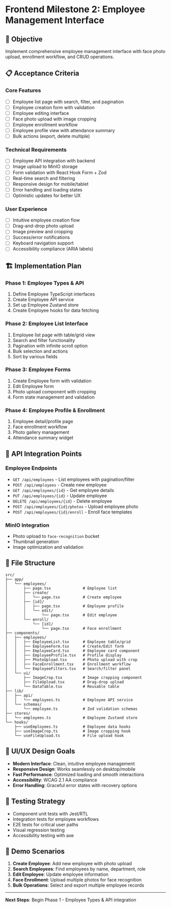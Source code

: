 # Frontend Milestone 2: Employee Management Interface

## 🎯 Objective
Implement comprehensive employee management interface with face photo upload, enrollment workflow, and CRUD operations.

## 📋 Acceptance Criteria

### Core Features
- [ ] Employee list page with search, filter, and pagination
- [ ] Employee creation form with validation
- [ ] Employee editing interface
- [ ] Face photo upload with image cropping
- [ ] Employee enrollment workflow
- [ ] Employee profile view with attendance summary
- [ ] Bulk actions (export, delete multiple)

### Technical Requirements
- [ ] Employee API integration with backend
- [ ] Image upload to MinIO storage
- [ ] Form validation with React Hook Form + Zod
- [ ] Real-time search and filtering
- [ ] Responsive design for mobile/tablet
- [ ] Error handling and loading states
- [ ] Optimistic updates for better UX

### User Experience
- [ ] Intuitive employee creation flow
- [ ] Drag-and-drop photo upload
- [ ] Image preview and cropping
- [ ] Success/error notifications
- [ ] Keyboard navigation support
- [ ] Accessibility compliance (ARIA labels)

## 🏗️ Implementation Plan

### Phase 1: Employee Types & API
1. Define Employee TypeScript interfaces
2. Create Employee API service
3. Set up Employee Zustand store
4. Create Employee hooks for data fetching

### Phase 2: Employee List Interface
1. Employee list page with table/grid view
2. Search and filter functionality
3. Pagination with infinite scroll option
4. Bulk selection and actions
5. Sort by various fields

### Phase 3: Employee Forms
1. Create Employee form with validation
2. Edit Employee form
3. Photo upload component with cropping
4. Form state management and validation

### Phase 4: Employee Profile & Enrollment
1. Employee detail/profile page
2. Face enrollment workflow
3. Photo gallery management
4. Attendance summary widget

## 🔌 API Integration Points

### Employee Endpoints
- `GET /api/employees` - List employees with pagination/filter
- `POST /api/employees` - Create new employee
- `GET /api/employees/{id}` - Get employee details
- `PUT /api/employees/{id}` - Update employee
- `DELETE /api/employees/{id}` - Delete employee
- `POST /api/employees/{id}/photos` - Upload employee photo
- `POST /api/employees/{id}/enroll` - Enroll face templates

### MinIO Integration
- Photo upload to `face-recognition` bucket
- Thumbnail generation
- Image optimization and validation

## 📝 File Structure
```
src/
├── app/
│   └── employees/
│       ├── page.tsx              # Employee list
│       ├── create/
│       │   └── page.tsx          # Create employee
│       ├── [id]/
│       │   ├── page.tsx          # Employee profile
│       │   └── edit/
│       │       └── page.tsx      # Edit employee
│       └── enroll/
│           └── [id]/
│               └── page.tsx      # Face enrollment
├── components/
│   ├── employees/
│   │   ├── EmployeeList.tsx      # Employee table/grid
│   │   ├── EmployeeForm.tsx      # Create/Edit form
│   │   ├── EmployeeCard.tsx      # Employee card component
│   │   ├── EmployeeProfile.tsx   # Profile display
│   │   ├── PhotoUpload.tsx       # Photo upload with crop
│   │   ├── FaceEnrollment.tsx    # Enrollment workflow
│   │   └── EmployeeFilters.tsx   # Search/filter panel
│   └── ui/
│       ├── ImageCrop.tsx         # Image cropping component
│       ├── FileUpload.tsx        # Drag-drop upload
│       └── DataTable.tsx         # Reusable table
├── lib/
│   ├── api/
│   │   └── employees.ts          # Employee API service
│   └── schemas/
│       └── employee.ts           # Zod validation schemas
├── stores/
│   └── employees.ts              # Employee Zustand store
└── hooks/
    ├── useEmployees.ts           # Employee data hooks
    ├── useImageCrop.ts           # Image cropping hook
    └── useFileUpload.ts          # File upload hook
```

## 🎨 UI/UX Design Goals
- **Modern Interface**: Clean, intuitive employee management
- **Responsive Design**: Works seamlessly on desktop/mobile
- **Fast Performance**: Optimized loading and smooth interactions
- **Accessibility**: WCAG 2.1 AA compliance
- **Error Handling**: Graceful error states with recovery options

## 🧪 Testing Strategy
- Component unit tests with Jest/RTL
- Integration tests for employee workflows
- E2E tests for critical user paths
- Visual regression testing
- Accessibility testing with axe

## 🚀 Demo Scenarios
1. **Create Employee**: Add new employee with photo upload
2. **Search Employees**: Find employees by name, department, role
3. **Edit Employee**: Update employee information
4. **Face Enrollment**: Upload multiple photos for face recognition
5. **Bulk Operations**: Select and export multiple employee records

---

**Next Steps**: Begin Phase 1 - Employee Types & API integration
